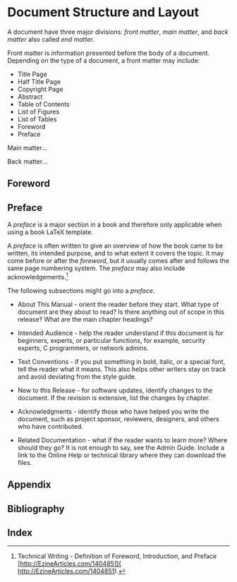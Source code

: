 # Document Structure and Layout

A document have three major divisions: *front matter*, *main matter*,
and *back matter* also called *end matter*.

Front matter is information presented before the body of a document.
Depending on the type of a document, a front matter may include:

* Title Page
* Half Title Page
* Copyright Page
* Abstract
* Table of Contents
* List of Figures
* List of Tables
* Foreword
* Preface

Main matter...

Back matter...


## Foreword



## Preface

A _preface_ is a major section in a book and therefore only applicable
when using a book LaTeX template.

A _preface_ is often written to give an overview of how the book came
to be written, its intended purpose, and to what extent it covers the
topic.
It may come before or after the _foreword_, but it usually comes after
and follows the same page numbering system.
The _preface_ may also include acknowledgements.[^preface_wlmoore]

[^preface_wlmoore]:
    Technical Writing - Definition of Foreword, Introduction, and
    Preface [http://EzineArticles.com/1404851](
    http://EzineArticles.com/1404851).

The following subsections might go into a _preface_.

* About This Manual - orient the reader before they start.
  What type of document are they  about to read?
  Is there anything out of scope in this release?
  What  are the main chapter headings?

* Intended Audience - help the reader understand if this document is for
  beginners, experts, or particular functions, for example, security
  experts, C programmers, or network admins.

* Text Conventions - if you put something in bold, italic, or a special
  font, tell the reader what it means. This also helps other writers
  stay on track and avoid deviating from the style guide.

* New to this Release - for software updates, identify changes to the
  document.
  If the revision is extensive, list the changes by chapter.

* Acknowledgments - identify those who have helped you write the
  document, such as project sponsor, reviewers, designers, and others
  who have contributed.

* Related Documentation - what if the reader wants to learn more?
  Where should they go?
  It is not enough to say, see the Admin Guide.
  Include a link to the Online Help or technical library where they can
  download the files.



## Appendix



## Bibliography



## Index
